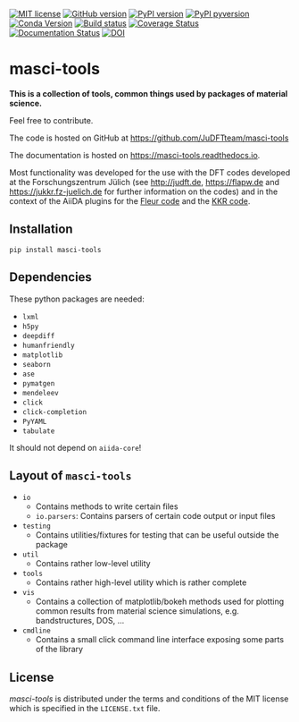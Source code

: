 [![MIT license](https://img.shields.io/badge/license-MIT-blue.svg)](LICENSE.txt)
[![GitHub version](https://img.shields.io/github/v/tag/JuDFTTeam/masci-tools?include_prereleases&label=GitHub%20version&logo=GitHub)](https://github.com/JuDFTteam/masci-tools/releases)
[![PyPI version](https://img.shields.io/pypi/v/masci-tools)](https://pypi.org/project/masci-tools/)
[![PyPI pyversion](https://img.shields.io/pypi/pyversions/masci-tools)](https://pypi.org/project/masci-tools/)
[![Conda Version](https://img.shields.io/conda/vn/conda-forge/masci-tools.svg)](https://anaconda.org/conda-forge/masci-tools)
[![Build status](https://github.com/JuDFTteam/masci-tools/workflows/masci-tools/badge.svg?branch=develop&event=push)](https://github.com/JuDFTteam/masci-tools/actions)
[![Coverage Status](https://codecov.io/gh/JuDFTteam/masci-tools/branch/develop/graph/badge.svg)](https://codecov.io/gh/JuDFTteam/masci-tools)
[![Documentation Status](https://readthedocs.org/projects/masci-tools/badge/?version=latest)](https://masci-tools.readthedocs.io/en/latest/?badge=latest)
[![DOI](https://zenodo.org/badge/DOI/10.5281/zenodo.5223353.svg)](https://doi.org/10.5281/zenodo.5223353)





# masci-tools

**This is a collection of tools, common things used by packages of material science.**

Feel free to contribute.

The code is hosted on GitHub at
<https://github.com/JuDFTteam/masci-tools>

The documentation is hosted on https://masci-tools.readthedocs.io.

Most functionality was developed for the use with the DFT codes developed at the Forschungszentrum Jülich (see <http://judft.de>, <https://flapw.de> and <https://jukkr.fz-juelich.de> for further information on the codes) and in the context of the AiiDA plugins for the [Fleur code](https://github.com/JuDFTteam/aiida-fleur) and the [KKR code](https://github.com/JuDFTteam/aiida-kkr).

## Installation

```
pip install masci-tools
```

## Dependencies

These python packages are needed:
* `lxml`
* `h5py`
* `deepdiff`
* `humanfriendly`  
* `matplotlib`
* `seaborn`
* `ase`
* `pymatgen`
* `mendeleev`
* `click`
* `click-completion`
* `PyYAML`
* `tabulate`

It should not depend on `aiida-core`!

## Layout of `masci-tools`

* `io`
    * Contains methods to write certain files
    * `io.parsers`: Contains parsers of certain code output or input files
* `testing`
    * Contains utilities/fixtures for testing that can be useful outside the package
* `util`
    * Contains rather low-level utility
* `tools`
    * Contains rather high-level utility which is rather complete
* `vis`
    * Contains a collection of matplotlib/bokeh methods used for plotting common results from material science simulations, e.g. bandstructures, DOS, ... 
* `cmdline`
    * Contains a small click command line interface exposing some parts of the library

## License


*masci-tools* is distributed under the terms and conditions of the MIT license which is specified in the `LICENSE.txt` file.
